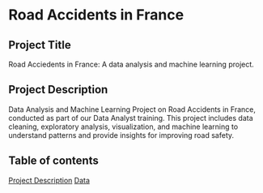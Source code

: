 # Road Accidents in France
## Project Title
Road Acciedents in France: A data analysis and machine learning project.
## Project Description 
Data Analysis and Machine Learning Project on Road Accidents in France, conducted as part of our Data Analyst training. This project includes data cleaning, exploratory analysis, visualization, and machine learning to understand patterns and provide insights for improving road safety.
## Table of contents 
[Project Description](##project-description)
[Data](##data)
